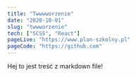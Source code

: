 ```yaml
---
title: "Twwwworzenie"
date: "2020-10-01"
slug: "twwworzenie"
tech: ["SCSS", "React"]
pageLive: "https://www.plan-szkolny.pl"
pageCode: "https://github.com"
---
```


Hej to jest treść z markdown file!
